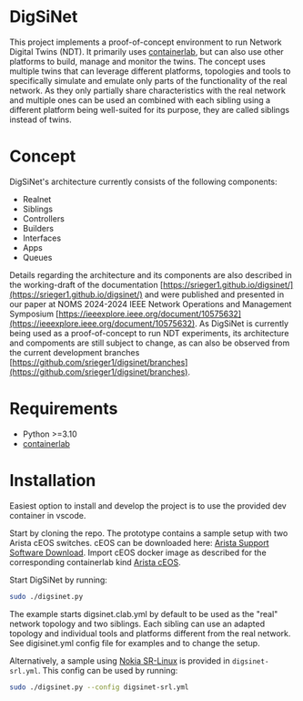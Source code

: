 # DigSiNet

This project implements a proof-of-concept environment to run Network Digital Twins (NDT). It primarily uses [containerlab](https://containerlab.dev/), but can also use other platforms to build, manage and monitor the twins. The concept uses multiple twins that can leverage different platforms, topologies and tools to specifically simulate and emulate only parts of the functionality of the real network. As they only partially share characteristics with the real network and multiple ones can be used an combined with each sibling using a different platform being well-suited for its purpose, they are called siblings instead of twins. 

# Concept

DigSiNet's architecture currently consists of the following components: 

* Realnet
* Siblings
* Controllers
* Builders
* Interfaces
* Apps
* Queues

Details regarding the architecture and its components are also described in the working-draft of the documentation [https://srieger1.github.io/digsinet/](https://srieger1.github.io/digsinet/) and were published and presented in our paper at NOMS 2024-2024 IEEE Network Operations and Management Symposium [https://ieeexplore.ieee.org/document/10575632](https://ieeexplore.ieee.org/document/10575632). As DigSiNet is currently being used as a proof-of-concept to run NDT experiments, its architecture and compoments are still subject to change, as can also be observed from the current development branches [https://github.com/srieger1/digsinet/branches](https://github.com/srieger1/digsinet/branches).

# Requirements

- Python >=3.10
- [containerlab](https://containerlab.dev/)

# Installation

Easiest option to install and develop the project is to use the provided dev container in vscode.

Start by cloning the repo. The prototype contains a sample setup with two Arista cEOS switches. cEOS can be downloaded here: [Arista Support Software Download](https://www.arista.com/en/support/software-download). Import cEOS docker image as described for the corresponding containerlab kind [Arista cEOS](https://containerlab.dev/manual/kinds/ceos/).

Start DigSiNet by running:

```bash
sudo ./digsinet.py
```

The example starts digsinet.clab.yml by default to be used as the "real" network topology and two siblings. Each sibling can use an adapted topology and individual tools and platforms different from the real network. See digisinet.yml config file for examples and to change the setup.

Alternatively, a sample using [Nokia SR-Linux](https://containerlab.dev/manual/kinds/srl/) is provided in ```digsinet-srl.yml```. This config can be used by running:

```bash
sudo ./digsinet.py --config digsinet-srl.yml
```
